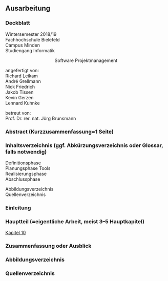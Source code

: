## Ausarbeitung
### Deckblatt

Wintersemester 2018/19  
Fachhochschule Bielefeld  
Campus Minden  
Studiengang Informatik

<p style="text-align: center;"> Software Projektmanagement </p>

angefertigt von:  
Richard Leikam  
André Grellmann  
Nick Friedrich  
Jakob Tissen  
Kevin Gerzen  
Lennard Kuhnke  

betreut von:  
Prof. Dr. rer. nat. Jörg Brunsmann




### Abstract (Kurzzusammenfassung=1 Seite)
### Inhaltsverzeichnis (ggf. Abkürzungsverzeichnis oder Glossar, falls notwendig)

Definitionsphase  
Planungsphase 
Tools  
Realisierungsphase  
Abschlussphase  

Abbildungsverzeichnis  
Quellenverzeichnis  

### Einleitung
### Hauptteil (=eigentliche Arbeit, meist 3–5 Hauptkapitel)
[Kapitel 10](./Teilausarbeitungen/Kapitel12.md ':include')
### Zusammenfassung oder Ausblick
### Abbildungsverzeichnis
### Quellenverzeichnis
